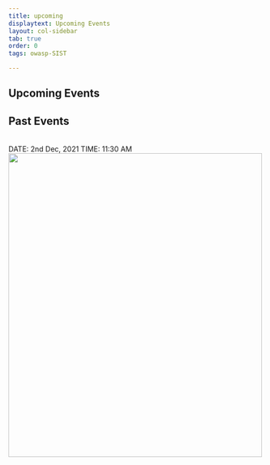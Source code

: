 ```yaml
---
title: upcoming
displaytext: Upcoming Events
layout: col-sidebar
tab: true
order: 0
tags: owasp-SIST

---
```


## Upcoming Events

## Past Events

<br>DATE: 2nd Dec, 2021
TIME: 11:30 AM<br>
<img src="https://raw.githubusercontent.com/OWASP/www-chapter-sathyabama-institute-of-science-and-technology/main/assets/images/OWASP%20POSTER.jpg" width="500" height="600"> 


